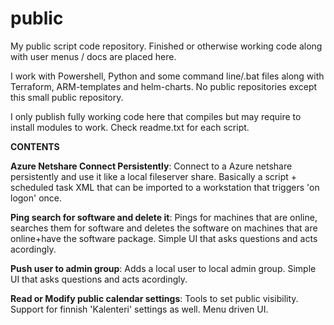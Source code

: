 # public
My public script code repository. Finished or otherwise working code along with user menus / docs are placed here. 

I work with Powershell, Python and some command line/.bat files along with Terraform, ARM-templates and helm-charts. No public repositories except this small public repository. 

I only publish fully working code here that compiles but may require to install modules to work. Check readme.txt for each script. 

**CONTENTS**

**Azure Netshare Connect Persistently**: Connect to a Azure netshare persistently and use it like a local fileserver share. Basically a script + scheduled task XML that can be imported to a workstation that triggers 'on logon' once. 

**Ping search for software and delete it**: Pings for machines that are online, searches them for software and deletes the software on machines that are online+have the software package. Simple UI that asks questions and acts acordingly. 

**Push user to admin group**: Adds a local user to local admin group. Simple UI that asks questions and acts acordingly. 

**Read or Modify public calendar settings**: Tools to set public visibility. Support for finnish 'Kalenteri' settings as well. Menu driven UI. 

